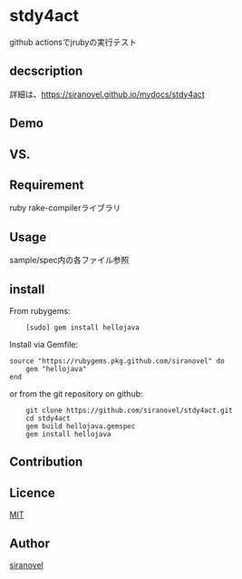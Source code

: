 stdy4act
========
github actionsでjrubyの実行テスト

## decscription ##

詳細は、https://siranovel.github.io/mydocs/stdy4act  

## Demo ##

## VS. ##

## Requirement ##
ruby rake-compilerライブラリ

## Usage ##

sample/spec内の各ファイル参照

## install ##

From rubygems:  
~~~
    [sudo] gem install hellojava
~~~

Install via Gemfile:  
~~~
source "https://rubygems.pkg.github.com/siranovel" do
    gem "hellojava"
end
~~~

or from the git repository on github:  
~~~
    git clone https://github.com/siranovel/stdy4act.git  
    cd stdy4act  
    gem build hellojava.gemspec
    gem install hellojava
~~~

## Contribution ##

## Licence ##
[MIT](LICENSE)

## Author ##

[siranovel](https://github.com/siranovel)

